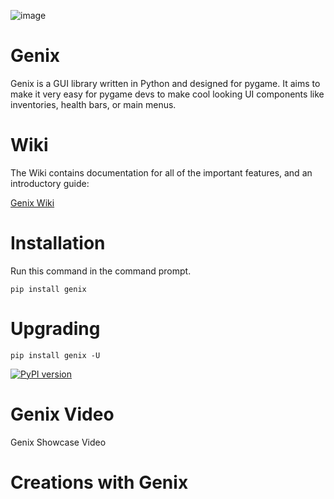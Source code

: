 ![image](https://user-images.githubusercontent.com/46400863/88863507-075b1080-d1d1-11ea-9b06-480b054ce1d3.png)

# Genix
Genix is a GUI library written in Python and designed for pygame.  It aims to make it very easy for pygame devs to make cool looking UI components like inventories, health bars, or main menus.

# Wiki

The Wiki contains documentation for all of the important features, and an introductory guide:

[Genix Wiki](https://github.com/thealec1/genix/wiki/01.-Home)

# Installation

Run this command in the command prompt.

```
pip install genix
```
# Upgrading

```
pip install genix -U
```

[![PyPI version](https://badge.fury.io/py/genix.svg)](https://badge.fury.io/py/genix)

# Genix Video

Genix Showcase Video

# Creations with Genix
